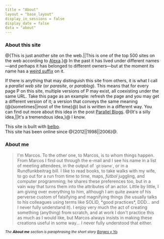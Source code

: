 ```yaml
---
title = "About"
layout = "base_layout"
display_in_sessions = false
display_date = false
data = "about"
---
```


### About this site

@{This is just another site on the web.||This is one of the top 500 sites 
on the web according to [Alexa](https://www.alexa.com/topsites).}@ 
In the past it has lived under different names—and perhaps it has belonged
to different owners—but at the moment its name has a [weird suffix][1] on it.

If there is anything that may distinguish this site from others, it is
what I call a *parallel web site* (or *parasite*, or *parablog*). This means that 
for every page P on this site, multiple versions of P may exist, all coexisting
under the same URL. Take this page as an example: refresh the page 
and you may get a different version of it; a version that conveys the same 
meaning (@{sometimes||most of the time}@) but is written in a different way. 
You can find out more about this idea in the post [Parallel Blogs][2].
@{It's a silly idea,||It's a tremendous idea,}@ I know.

This site is built with [belbo][3].  
This site has been online since @{2012||1998||2006}@.

### About me
<blockquote>
I'm Marcos.
To the other one, to Marcos, is to whom things happen. From Marcos 
I find out through the e-mail and I see his name in a list of 
meeting attendees, in the output of <small>`git blame`</small>, or in a Rundfunkbeitrag 
bill. I like to read books, to take walks with my wife, to go out for 
a run from time to time, maps, <i>fútbol</i> juggling, and computer programming; 
he shares these preferences too, but in a vain way that turns them 
into the attributes of an actor. Little by little, I am giving over 
everything to him, although I am quite aware of his perverse custom 
of falsifying and magnifying things (he usually talks to his colleagues 
using terms like SOLID, *good practices*, DDD... and I 
never fully understand it).
I enjoy very much the act of creating something (anything) from 
scratch, and at work I don't practice this as much as I would like, 
but Marcos always insists in making these creations useful in some
way... I never fully understood that either.
</blockquote>

*<small>The <b>About me</b> section is paraphrasing the short 
story [Borges y Yo](https://en.wikipedia.org/wiki/Borges_and_I).</small>*

[1]: https://en.wikipedia.org/wiki/Turkish_grammar#Inflectional_suffixes
[2]: https://www.marcoslar.com/posts/2020/08/parallel-blogs/
[3]: https://github.com/marcoslar/belbo
